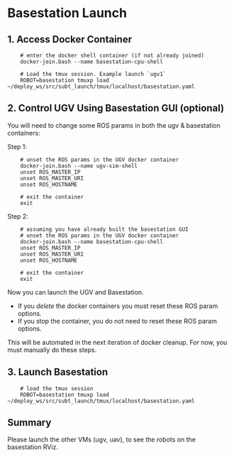 # Basestation Launch

## 1. Access Docker Container

        # enter the docker shell container (if not already joined)
        docker-join.bash --name basestation-cpu-shell

        # Load the tmux session. Example launch `ugv1`
        ROBOT=basestation tmuxp load ~/deploy_ws/src/subt_launch/tmux/localhost/basestation.yaml

## 2. Control UGV Using Basestation GUI (optional)

You will need to change some ROS params in both the ugv & basestation containers:

Step 1:

        # unset the ROS params in the UGV docker container
        docker-join.bash --name ugv-sim-shell
        unset ROS_MASTER_IP
        unset ROS_MASTER_URI
        unset ROS_HOSTNAME

        # exit the container
        exit

Step 2:

        # assuming you have already built the basestation GUI
        # unset the ROS params in the UGV docker container
        docker-join.bash --name basestation-cpu-shell
        unset ROS_MASTER_IP
        unset ROS_MASTER_URI
        unset ROS_HOSTNAME

        # exit the container
        exit

Now you can launch the UGV and Basestation.

- If you *delete* the docker containers you must reset these ROS param options.
- If you stop the container, you do not need to reset these ROS param options.

This will be automated in the next iteration of docker cleanup. For now, you must manually do these steps.

## 3. Launch Basestation

        # load the tmux session
        ROBOT=basestation tmuxp load ~/deploy_ws/src/subt_launch/tmux/localhost/basestation.yaml

## Summary

Please launch the other VMs (ugv, uav), to see the robots on the basestation RViz.
